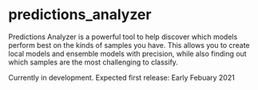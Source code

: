 # predictions_analyzer
Predictions Analyzer is a powerful tool to help discover which models perform best on the kinds of samples you have.  This allows you to create local models and ensemble models with precision, while also finding out which samples are the most challenging to classify.

Currently in development.
Expected first release: Early Febuary 2021
